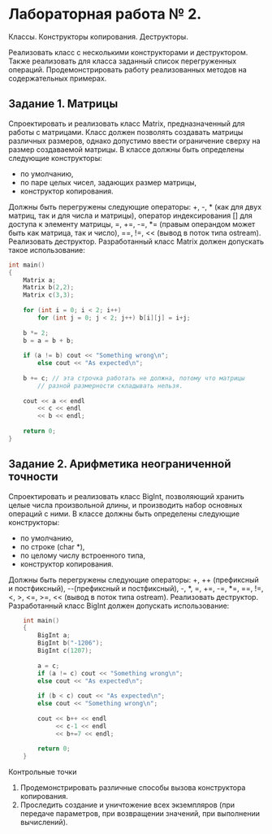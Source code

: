 Лабораторная работа № 2.
========================

Классы. Конструкторы копирования. Деструкторы.

Реализовать класс с несколькими конструкторами и деструктором. Также реализовать для класса заданный список перегруженных операций. Продемонстрировать работу реализованных методов на содержательных примерах.

Задание 1. Матрицы
------------------

Спроектировать и реализовать класс Matrix, предназначенный для работы с матрицами. Класс должен позволять создавать матрицы различных размеров, однако допустимо ввести ограничение сверху на размер создаваемой матрицы. 
В классе должны быть определены следующие конструкторы: 

- по умолчанию,
- по паре целых чисел, задающих размер матрицы,
- конструктор копирования.

Должны быть перегружены следующие операторы: +, -, * (как для двух матриц, так и для числа и матрицы), оператор индексирования [] для доступа к элементу матрицы, =, +=, -=, *= (правым операндом может быть как матрица, так и число), ==, !=, << (вывод в поток типа ostream). Реализовать деструктор.
Разработанный класс Matrix должен допускать такое использование: 

```c++
int main() 
{
	Matrix a;
	Matrix b(2,2);
	Matrix c(3,3);
	
	for (int i = 0; i < 2; i++)
		for (int j = 0; j < 2; j++) b[i][j] = i+j;
	
	b *= 2;
	b = a = b + b; 
	
	if (a != b) cout << "Something wrong\n";
		else cout << "As expected\n";
	
	b += c; // эта строчка работать не должна, потому что матрицы
		// разной размерности складывать нельзя.         
	
	cout << a << endl
	 	<< c << endl
	  	<< b << endl;
	
	return 0;
}
```
 
Задание 2. Арифметика неограниченной точности
---------------------------------------------

Спроектировать и реализовать класс BigInt, позволяющий хранить целые числа произвольной длины, и производить набор основных операций с ними. 
В классе должны быть определены следующие конструкторы: 

- по умолчанию,
- по строке (char *),
- по целому числу встроенного типа,
- конструктор копирования.

Должны быть перегружены следующие операторы: +, ++ (префиксный и постфиксный), 
--(префиксный и постфиксный), -, *, =, +=, -=, *=, ==, !=, <, >, <=, >=, << (вывод в поток типа ostream). Реализовать деструктор.
Разработанный класс BigInt должен допускать использование: 

```c++
	int main() 
	{
		BigInt a;
		BigInt b("-1206");   
		BigInt c(1207);       
	
		a = c;
		if (a != c) cout << "Something wrong\n";
		else cout << "As expected\n";
	
		if (b < c) cout << "As expected\n";
		else cout << "Something wrong\n";
		
		cout << b++ << endl
		     << c-1 << endl
		     << b+=7 << endl;
	
		return 0;
	}  
```

Контрольные точки
1.	Продемонстрировать различные способы вызова конструктора копирования. 
2.	Проследить создание и уничтожение всех экземпляров (при передаче параметров, при возвращении значений, при выполнении вычислений).

